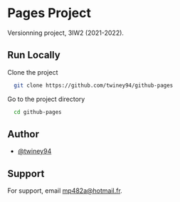 
# Pages Project

Versionning project, 3IW2 (2021-2022).

## Run Locally

Clone the project

```bash
  git clone https://github.com/twiney94/github-pages
```

Go to the project directory

```bash
  cd github-pages
```
## Author

- [@twiney94](https://www.github.com/twiney94)


## Support

For support, email mp482a@hotmail.fr.

